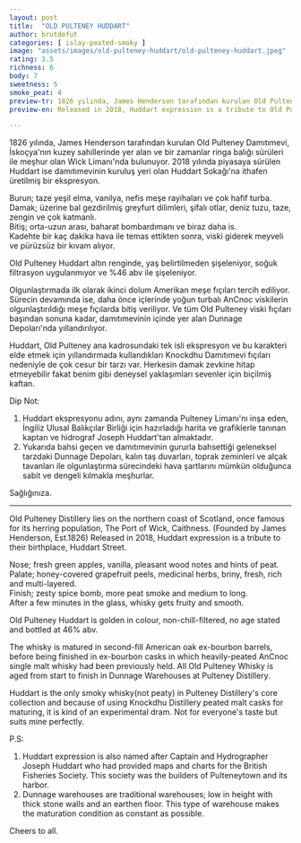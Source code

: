 ```yaml
---
layout: post
title:  "OLD PULTENEY HUDDART"
author: brutdefut
categories: [ islay-peated-smoky ]
image: "assets/images/old-pulteney-huddart/old-pulteney-huddart.jpeg"
rating: 3.5
richness: 6
body: 7
sweetness: 5
smoke_peat: 4
preview-tr: 1826 yılında, James Henderson tarafından kurulan Old Pulteney Damıtımevi'nin 2018 yılında piyasaya sürülen ekspresyonu.   
preview-en: Released in 2018, Huddart expression is a tribute to Old Pulteney Distillery's birthplace, Huddart Street.   

---
```


1826 yılında, James Henderson tarafından kurulan Old Pulteney Damıtımevi, İskoçya'nın kuzey sahillerinde yer alan ve bir zamanlar ringa balığı sürüleri ile meşhur olan Wick Limanı'nda bulunuyor. 2018 yılında piyasaya sürülen Huddart ise damıtımevinin kuruluş yeri olan Huddart Sokağı'na ithafen üretilmiş bir ekspresyon.  

Burun; taze yeşil elma, vanilya, nefis meşe rayihaları ve çok hafif turba.  
Damak; üzerine bal gezdirilmiş greyfurt dilimleri, şifalı otlar, deniz tuzu, taze, zengin ve çok katmanlı.  
Bitiş; orta-uzun arası, baharat bombardımanı ve biraz daha is.  
Kadehte bir kaç dakika hava ile temas ettikten sonra, viski giderek meyveli ve pürüzsüz bir kıvam alıyor.  

Old Pulteney Huddart altın renginde, yaş belirtilmeden şişeleniyor, soğuk filtrasyon uygulanmıyor ve %46 abv ile şişeleniyor.  

Olgunlaştırmada ilk olarak ikinci dolum Amerikan meşe fıçıları tercih ediliyor. Sürecin devamında ise, daha önce içlerinde yoğun turbalı AnCnoc viskilerin olgunlaştırıldığı meşe fıçılarda bitiş veriliyor. Ve tüm Old Pulteney viski fıçıları başından sonuna kadar, damıtımevinin içinde yer alan Dunnage Depoları'nda yıllandırılıyor.  

Huddart, Old Pulteney ana kadrosundaki tek isli ekspresyon ve bu karakteri elde etmek için yıllandırmada kullandıkları Knockdhu Damıtımevi fıçıları nedeniyle de çok cesur bir tarzı var. Herkesin damak zevkine hitap etmeyebilir fakat benim gibi deneysel yaklaşımları sevenler için biçilmiş kaftan.  

Dip Not:  
1) Huddart ekspresyonu adını, aynı zamanda Pulteney Limanı'nı inşa eden, İngiliz Ulusal Balıkçılar Birliği için hazırladığı harita ve grafiklerle tanınan kaptan ve hidrograf Joseph Huddart'tan almaktadır.  
2) Yukarıda bahsi geçen ve damıtımevinin gururla bahsettiği geleneksel tarzdaki Dunnage Depoları, kalın taş duvarları, toprak zeminleri ve alçak tavanları ile olgunlaştırma sürecindeki hava şartlarını mümkün olduğunca sabit ve dengeli kılmakla meşhurlar.  

Sağlığınıza.     
 
-----------------------------------------------

<p id="english"></p>

Old Pulteney Distillery lies on the northern coast of Scotland, once famous for its herring population, The Port of Wick, Caithness. (Founded by James Henderson, Est.1826) Released in 2018, Huddart expression is a tribute to their birthplace, Huddart Street.  

Nose; fresh green apples, vanilla, pleasant wood notes and hints of peat.  
Palate; honey-covered grapefruit peels, medicinal herbs, briny, fresh, rich and multi-layered.  
Finish; zesty spice bomb, more peat smoke and medium to long.  
After a few minutes in the glass, whisky gets fruity and smooth.   

Old Pulteney Huddart is golden in colour, non-chill-filtered, no age stated and bottled at 46% abv.  

The whisky is matured in second-fill American oak ex-bourbon barrels, before being finished in ex-bourbon casks in which heavily-peated AnCnoc single malt whisky had been previously held. All Old Pulteney Whisky is aged from start to finish in Dunnage Warehouses at Pulteney Distillery.  

Huddart is the only smoky whisky(not peaty) in Pulteney Distillery's core collection and because of using Knockdhu Distillery peated malt casks for maturing, it is kind of an experimental dram. Not for everyone's taste but suits mine perfectly.  

P.S:  
1) Huddart expression is also named after Captain and Hydrographer Joseph Huddart who had provided maps and charts for the British Fisheries Society. This society was the builders of Pulteneytown and its harbor.   
2) Dunnage warehouses are traditional warehouses; low in height with thick stone walls and an earthen floor. This type of warehouse makes the maturation condition as constant as possible.  

Cheers to all.                
  
